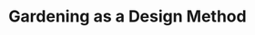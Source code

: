 ---
title: Gardening as a Design Method
type: Conversation
location: Robida Magazine / Mold Magazine
subtext: with LinYee Yuan and Linsey Rendell
dateFormat: # "year", otherwise will be displayed MM.YYYY
dateEnd: 2024-09-01
dateStart: 
url: https://thisismold.com/process/gardening-as-a-design-method
---